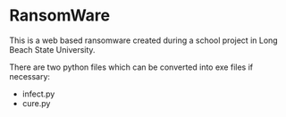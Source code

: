 # RansomWare

This is a web based ransomware created during a school project in Long Beach State University. 

There are two python files which can be converted into exe files if necessary:

* infect.py
* cure.py

